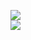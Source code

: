 [![](https://img.shields.io/badge/Made%20With-Github%20Spray-lightgrey.svg?style=for-the-badge&logo=github)](https://github.com/Annihil/github-spray#1600)  
[![](https://i.imgur.com/2DrTn0Z.gif)](https://github.com/Annihil/github-spray)